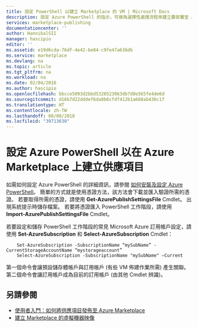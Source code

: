 ```yaml
---
title: 設定 PowerShell 以建立 Marketplace 的 VM | Microsoft Docs
description: 設定 Azure PowerShell 的指示，可做為選擇性處理流程來建立要部署至 Azure Marketplace 並在其上銷售的 VM 映像
services: marketplace-publishing
documentationcenter: ''
author: HannibalSII
manager: hascipio
editor: ''
ms.assetid: e19d6cda-76df-4e42-be84-c9fe47a636db
ms.service: marketplace
ms.devlang: na
ms.topic: article
ms.tgt_pltfrm: na
ms.workload: na
ms.date: 02/04/2016
ms.author: hascipio
ms.openlocfilehash: bbcce5093d2bbd5326523063db7d0e565fe4de6d
ms.sourcegitcommit: d16b7d22dddef6da8b6cfdf412b1a668ab436c1f
ms.translationtype: HT
ms.contentlocale: zh-TW
ms.lasthandoff: 08/08/2018
ms.locfileid: "39713630"
---
```

# <a name="set-up-azure-powershell-to-create-an-offer-for-the-azure-marketplace"></a>設定 Azure PowerShell 以在 Azure Marketplace 上建立供應項目
如需如何設定 Azure PowerShell 的詳細資訊，請參閱 [如何安裝及設定 Azure PowerShell](/powershell/azure/overview)。 簡單的方式就是使用憑證方法，該方法會下載並匯入驗證所需的憑證。 若要取得所需的憑證，請使用 **Get-AzurePublishSettingsFile** Cmdlet。 出現系統提示時儲存檔案。 若要將憑證匯入 PowerShell 工作階段，請使用 **Import-AzurePublishSettingsFile** Cmdlet。

若要設定和儲存 PowerShell 工作階段的常見 Microsoft Azure 訂用帳戶設定，請使用 **Set-AzureSubscription** 和 **Select-AzureSubscription** Cmdlet：

        Set-AzureSubscription -SubscriptionName “mySubName” -CurrentStorageAccountName “mystorageaccount”
        Select-AzureSubscription -SubscriptionName "mySubName" –Current

第一個命令會讓預設儲存體帳戶與訂用帳戶 (有些 VM 佈建作業所需) 產生關聯。  第二個命令會讓訂用帳戶成為目前的訂用帳戶 (由其他 Cmdlet 辨識)。

## <a name="see-also"></a>另請參閱
* [使用者入門：如何將供應項目發佈至 Azure Marketplace](marketplace-publishing-getting-started.md)
* [建立 Marketplace 的虛擬機器映像](marketplace-publishing-vm-image-creation.md)

